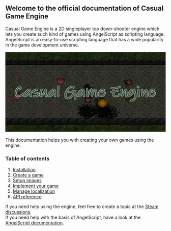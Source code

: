 ## Welcome to the official documentation of Casual Game Engine

Casual Game Engine is a 2D singleplayer top down-shooter engine which lets you create such kind of
games using AngelScript as scripting language. AngelScript is an easy-to-use scripting language
that has a wide popularity in the game development universe.

<img src="capsule_main.png" width="550" height="250"/>

This documentation helps you with creating your own games using the engine.

### Table of contents
1. [Installation](installation.html)
2. [Create a game](gamecreation.html)
3. [Setup images](imagesetup.html)
4. [Implement your game](implementing.html)
5. [Manage localization](localization.html)
6. [API reference](apireference.html)

If you need help using the engine, feel free to create a topic at the [Steam discussions](https://steamcommunity.com/app/1725730/discussions/).<br/>
If you need help with the basis of AngelScript, have a look at the [AngelScript documentation](https://www.angelcode.com/angelscript/sdk/docs/manual/index.html).